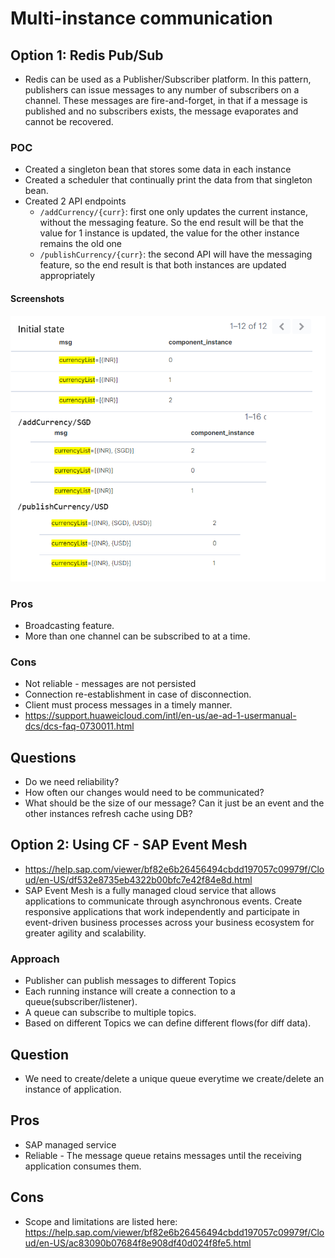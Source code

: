 # Multi-instance communication

## Option 1: Redis Pub/Sub
* Redis can be used as a Publisher/Subscriber platform. In this pattern, publishers can issue messages to any number of 
subscribers on a channel. These messages are fire-and-forget, in that if a message is published and no subscribers exists, 
the message evaporates and cannot be recovered.

### POC
* Created a singleton bean that stores some data in each instance
* Created a scheduler that continually print the data from that singleton bean.
* Created 2 API endpoints 
   * `/addCurrency/{curr}`: first one only updates the current instance, without the messaging feature. So the end result will be that the value 
     for 1 instance is updated, the value for the other instance remains the old one 
   * `/publishCurrency/{curr}`: the second API will have the messaging feature, so the end result is that both instances are updated appropriately

#### Screenshots
![](img/redis-pubsub.png)


### Pros
* Broadcasting feature. 
* More than one channel can be subscribed to at a time.

### Cons
* Not reliable - messages are not persisted
* Connection re-establishment in case of disconnection.
* Client must process messages in a timely manner.
* https://support.huaweicloud.com/intl/en-us/ae-ad-1-usermanual-dcs/dcs-faq-0730011.html

## Questions
* Do we need reliability?
* How often our changes would need to be communicated?
* What should be the size of our message? Can it just be an event and the other instances refresh cache using DB?

## Option 2: Using CF - SAP Event Mesh
* https://help.sap.com/viewer/bf82e6b26456494cbdd197057c09979f/Cloud/en-US/df532e8735eb4322b00bfc7e42f84e8d.html
* SAP Event Mesh is a fully managed cloud service that allows applications to communicate through asynchronous events. 
Create responsive applications that work independently and participate in event-driven business processes across your 
business ecosystem for greater agility and scalability.

### Approach
* Publisher can publish messages to different Topics
* Each running instance will create a connection to a queue(subscriber/listener). 
* A queue can subscribe to multiple topics.
* Based on different Topics we can define different flows(for diff data).

## Question
* We need to create/delete a unique queue everytime we create/delete an instance of application.

## Pros
* SAP managed service
* Reliable - The message queue retains messages until the receiving application consumes them.

## Cons
* Scope and limitations are listed here: https://help.sap.com/viewer/bf82e6b26456494cbdd197057c09979f/Cloud/en-US/ac83090b07684f8e908df40d024f8fe5.html